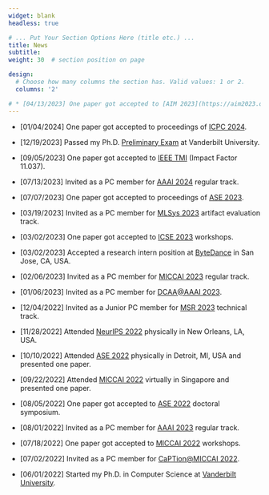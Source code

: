 ```yaml
---
widget: blank
headless: true

# ... Put Your Section Options Here (title etc.) ...
title: News
subtitle:
weight: 30  # section position on page

design:
  # Choose how many columns the section has. Valid values: 1 or 2.
  columns: '2'

# * [04/13/2023] One paper got accepted to [AIM 2023](https://aim2023.org/) focused section.
---
```


* [01/04/2024] One paper got accepted to proceedings of [ICPC 2024](https://conf.researchr.org/home/icpc-2024).

* [12/19/2023] Passed my Ph.D. [Preliminary Exam](https://engineering.vanderbilt.edu/cs/Graduate/CSExamination.php) at Vanderbilt University.

* [09/05/2023] One paper got accepted to [IEEE TMI](https://ieeexplore.ieee.org/xpl/RecentIssue.jsp?punumber=42) (Impact Factor 11.037).

* [07/13/2023] Invited as a PC member for [AAAI 2024](https://aaai.org/Conferences/AAAI-24/) regular track.

* [07/07/2023] One paper got accepted to proceedings of [ASE 2023](https://conf.researchr.org/home/ase-2023). 

* [03/19/2023] Invited as a PC member for [MLSys 2023](https://mlsys.org/Conferences/2023) artifact evaluation track.

* [03/02/2023] One paper got accepted to [ICSE 2023](https://conf.researchr.org/home/icse-2023) workshops.

* [03/02/2023] Accepted a research intern position at [ByteDance](https://www.bytedance.com/en/) in San Jose, CA, USA.

* [02/06/2023] Invited as a PC member for [MICCAI 2023](https://conferences.miccai.org/2023/en/) regular track.

* [01/06/2023] Invited as a PC member for [DCAA@AAAI 2023](https://ncsu-dk-lab.github.io/workshops/dcaa@2023/).

* [12/04/2022] Invited as a Junior PC member for [MSR 2023](https://conf.researchr.org/track/msr-2023/msr-2023-technical-papers) technical track.

* [11/28/2022] Attended [NeurIPS 2022](https://nips.cc/) physically in New Orleans, LA, USA.

* [10/10/2022] Attended [ASE 2022](https://conf.researchr.org/home/ase-2022) physically in Detroit, MI, USA and presented one paper.

* [09/22/2022] Attended [MICCAI 2022](https://conferences.miccai.org/2022/en/) virtually in Singapore and presented one paper.

* [08/05/2022] One paper got accepted to [ASE 2022](https://conf.researchr.org/home/ase-2022) doctoral symposium.

* [08/01/2022] Invited as a PC member for [AAAI 2023](https://aaai.org/Conferences/AAAI-23/) regular track.

* [07/18/2022] One paper got accepted to [MICCAI 2022](https://conferences.miccai.org/2022/en/) workshops.

* [07/02/2022] Invited as a PC member for [CaPTion@MICCAI 2022](https://conferences.miccai.org/2022/en/).

* [06/01/2022] Started my Ph.D. in Computer Science at [Vanderbilt University](https://www.vanderbilt.edu/).